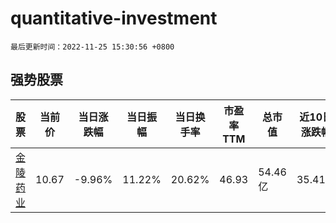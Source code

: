 # quantitative-investment

`最后更新时间：2022-11-25 15:30:56 +0800`

## 强势股票

|股票|当前价|当日涨跌幅|当日振幅|当日换手率|市盈率TTM|总市值|近10日涨跌幅|
|----|----|----|----|----|----|----|----|
|[金陵药业](https://xueqiu.com/S/SZ000919)|10.67|-9.96%|11.22%|20.62%|46.93|54.46亿|35.41%|
